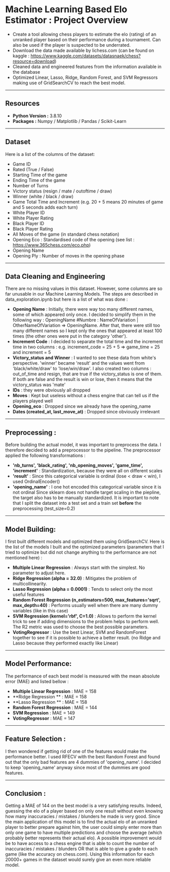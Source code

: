 # Machine Learning Based Elo Estimator : Project Overview

- Create a tool allowing chess players to estimate the elo (rating) of an unranked player based on their performance during a tournament. Can also be used if the player is suspected to be underrated.
- Download the data made available by lichess.com (can be found on kaggle : https://www.kaggle.com/datasets/datasnaek/chess?resource=download)
- Cleaned data and engineered features from the information available in the database
- Optimized Linear, Lasso, Ridge, Random Forest, and SVM Regressors making use of GridSearchCV to reach the best model.

<hr/>

## Resources

- **Python Version :** 3.8.10
- **Packages :** Numpy / Matplotlib / Pandas / Scikit-Learn

<hr/>

## Dataset
Here is a list of the columns of the dataset:
* Game ID
* Rated (True / False)
* Starting Time of the game
* Ending Time of the game
* Number of Turns
* Victory status (resign / mate / outoftime / draw)
* Winner (white / black / draw)
* Game Total Time and Increment (e.g. 20 + 5 means 20 minutes of game and 5 seconds adds each turn)
* White Player ID
* White Player Rating
* Black Player ID
* Black Player Rating
* All Moves of the game (in standard chess notation)
* Opening Eco : Standardised code of the opening (see list : https://www.365chess.com/eco.php)
* Opening Name
* Opening Ply : Number of moves in the opening phase

<hr/>

## Data Cleaning and Engineering
There are no missing values in this dataset. However, some columns are so far unusable in our Machine Learning Models. The steps are described in data_exploration.ipynb but here is a list of what was done :
* **Opening Name** : Initially, there were way too many different names, some of which appeared only once. I decided to simplify them in the following way : OpeningName #Numbre : NameOfVariation | OtherNameOfVariation => OpeningName. After that, there were still too many different names so I kept only the ones that appeared at least 100 times (the other ones were put in the category 'other').
* **Increment Code** : I decided to separate the total time and the increment time in two columns : e.g. increment_code = 25 + 5 => game_time = 25 and increment = 5
* **Victory_status and Winner** : I wanted to see these data from white's perspective. 'winner' became 'result' and the values went from 'black/white/draw' to 'lose/win/draw'. I also created two columns : out_of_time and resign, that are true if the victory_status is one of them. If both are false and the result is win or lose, then it means that the victory_status was 'mate'
* **IDs** : they were obviously all dropped
* **Moves** : Kept but useless without a chess engine that can tell us if the players played well
* **Opening_eco** : Dropped since we already have the opening_name
* **Dates (created_at, last_move_at)** : Dropped since obviously irrelevant

<hr/> 

## Preprocessing :
Before building the actual model, it was important to preprocess the data. I therefore decided to add a preprocessor to the pipeline. The preprocessor applied the following transformations :
* **'nb_turns', 'black_rating', 'nb_opening_moves', 'game_time', 'increment'** : Standardization, because they were all on different scales
* **'result'** : Since this categorical variable is ordinal (lose < draw < win), I used OrdinalEncoder()
* **'opening_name'** : I one hot encoded this categorical variable since it is not ordinal
Since sklearn does not handle target scaling in the piepline, the target also has to be manually standardized.
It is important to note that I split the dataset into a test set and a train set **before** the preprocessing (test_size=0.2)

<hr/>

## Model Building:
I first built different models and optimized them using GridSearchCV. Here is the list of the models I built and the optimized parameters (parameters that I tried to optimize but did not change anything to the performance are not mentioned here) :
* **Multiple Linear Regression** : Always start with the simplest. No parameter to adjust here.
* **Ridge Regression (alpha = 32.0)** : Mitigates the problem of multicollinearity.
* **Lasso Regression (alpha = 0.0001)** : Tends to select only the most useful features
* **Random Forest Regression (n_estimators=500, max_features='sqrt', max_depth=40)** : Performs usually well when there are many dummy variables (like in this case)
* **SVM Regression (kernel='rbf', C=1.0)** : Allows to perform the kernel trick to see if adding dimensions to the problem helps to perform well.
The R2 metric was used to choose the best possible parameters.
* **VotingRegressor** : Use the best Linear, SVM and RandomForest together to see if it is possible to achieve a better result. (no Ridge and Lasso because they performed exactly like Linear)

<hr/>

## Model Performance:
The performance of each best model is measured with the mean absolute error (MAE) and listed bellow :
* **Multiple Linear Regression** : MAE = 158
* **Ridge Regression ** : MAE = 158
* **Lasso Regression ** : MAE = 158
* **Random Forest Regression** : MAE = 144
* **SVM Regression** : MAE = 149
* **VotingRegressor** : MAE = 147

<hr/>

## Feature Selection :
I then wondered if getting rid of one of the features would make the performance better. I used RFECV with the best Random Forest and found out that the only bad features are 4 dummies of 'opening_name'. I decided to keep 'opening_name' anyway since most of the dummies are good features.

<hr/>

## Conclusion :
Getting a MAE of 144 on the best model is a very satisfying results. Indeed, guessing the elo of a player based on only one result without even knowing how many inaccuracies / mistakes / blunders he made is very good. Since the main application of this model is to find the actual elo of an unranked player to better prepare against him, the user could simply enter more than only one game to have multiple predictions and choose the average (which probably better represents their actual elo).
A possible improvement would be to have access to a chess engine that is able to count the number of inaccuracies / mistakes / blunders OR that is able to give a grade to each game (like the accuracy on chess.com). Using this information for each 20000+ games in the dataset would surely give an even more reliable model.
